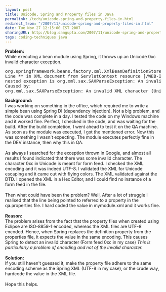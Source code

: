 ```yaml
---
layout: post
title: Unicode, Spring and Property files in Java
permalink: /tech/unicode-spring-and-property-files-in.html
redirect_from: "/2007/11/unicode-spring-and-property-files-in.html"
date: Tue Nov 27 12:15:00 IST 2007
sharingURL: http://blog.sangupta.com/2007/11/unicode-spring-and-property-files-in.html
tags: coding-techniques java
---
```


<b>Problem:</b>
<br>While executing a bean module using Spring, it throws up an Unicode 0xc invalid character exception.
<pre class="brush: xml">org.springframework.beans.factory.xml.XmlBeanDefinitionStoreException:<br>Line ** in XML document from ServletContext resource [/WEB-INF/spring/mymodule.xml] is invalid; <br>nested exception is org.xml.sax.SAXParseException: An invalid XML character (Unicode: 0xc) was found in the value of attribute "value".<br>Caused by: <br>org.xml.sax.SAXParseException: An invalid XML character (Unicode: 0xc) was found in the value of attribute "value".<br></pre>
<b>Background:</b>
<br>I was working on something in the office, which required me to write a simple bean using Spring DI (dependency injection). Not a big problem, and the code was complete in a day. I tested the code on my Windows machine and it worked fine. Perfect, I checked in the code, and was waiting for the build. After the build completion, I went ahead to test it on the QA machine. As soon as the module was executed, I got the mentioned error. Now this was something I wasn't expecting. The module executes perfectly fine in the DEV instance, then why this in QA.
<br>
<br>As always I searched for the exception thrown in Google, and almost all results I found indicated that there was some invalid character. The character 0xc in Unicode is meant for form feed. I checked the XML encoding and it was indeed UTF-8. I validated the XML for Unicode escaping and it came out with flying colors. The XML validated against the DTD. I opened the XML in a Hex Editor, and I could find no instance of a form feed in the file.
<br>
<br>Then what could have been the problem? Well, After a lot of struggle I realised that the line being pointed to referred to a property in the qa.properties file. I hard coded the value in mymodule.xml and it works fine.
<br>
<br>
<b>Reason:</b>
<br>The problem arises from the fact that the property files when created using Eclipse are ISO-8859-1 encoded, whereas the XML files are UTF-8 encoded. Hence, when Spring replaces the definition property from the properties file, it expects the value in the same encoding. This causes Spring to detect an invalid character (Form feed 0xc in my case) 
<i>This is particularly a problem of encoding and not of the invalid character.</i>
<br>
<br>
<b>Solution:</b>
<br>If you still haven't guessed it, make the property file adhere to the same encoding scheme as the Spring XML (UTF-8 in my case), or the crude way, hardcode the value in the XML file.
<br>
<br>Hope this helps.
